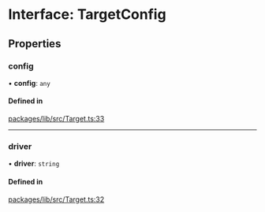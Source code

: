 # Interface: TargetConfig

## Properties

### config

• **config**: `any`

#### Defined in

[packages/lib/src/Target.ts:33](https://github.com/Knaackee/hotmig/blob/63d79d0/packages/lib/src/Target.ts#L33)

___

### driver

• **driver**: `string`

#### Defined in

[packages/lib/src/Target.ts:32](https://github.com/Knaackee/hotmig/blob/63d79d0/packages/lib/src/Target.ts#L32)
